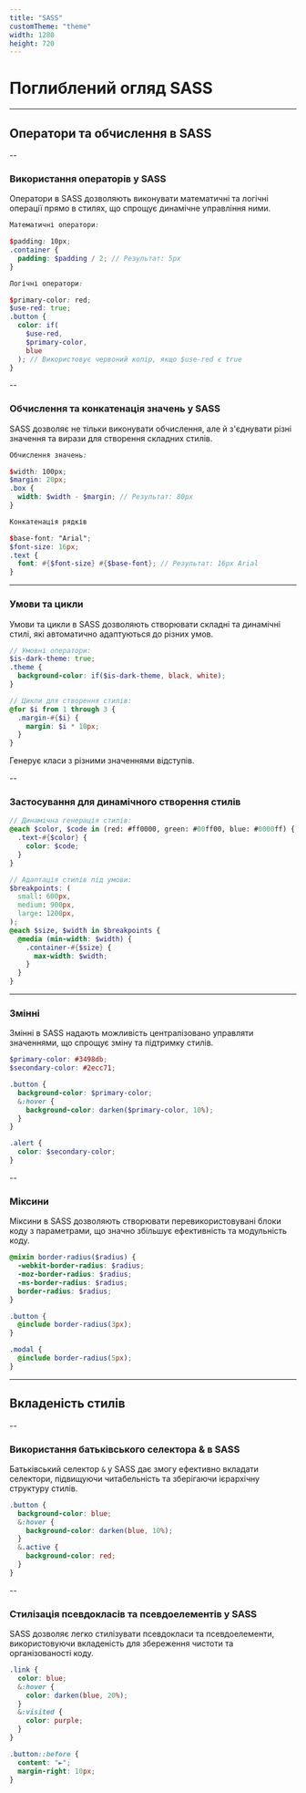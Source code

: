 ```yaml
---
title: "SASS"
customTheme: "theme"
width: 1280
height: 720
---
```


# Поглиблений огляд SASS

---

## Оператори та обчислення в SASS

--

### Використання операторів у SASS

Оператори в SASS дозволяють виконувати математичні та логічні операції прямо в стилях, що спрощує динамічне управління ними.

```scss
Математичні оператори:

$padding: 10px;
.container {
  padding: $padding / 2; // Результат: 5px
}

Логічні оператори:

$primary-color: red;
$use-red: true;
.button {
  color: if(
    $use-red,
    $primary-color,
    blue
  ); // Використовує червоний колір, якщо $use-red є true
}
```

--

### Обчислення та конкатенація значень у SASS

SASS дозволяє не тільки виконувати обчислення, але й з'єднувати різні значення та вирази для створення складних стилів.

```scss
Обчислення значень:

$width: 100px;
$margin: 20px;
.box {
  width: $width - $margin; // Результат: 80px
}

Конкатенація рядків

$base-font: "Arial";
$font-size: 16px;
.text {
  font: #{$font-size} #{$base-font}; // Результат: 16px Arial
}
```

---

### Умови та цикли

Умови та цикли в SASS дозволяють створювати складні та динамічні стилі, які автоматично адаптуються до різних умов.

```scss
// Умовні оператори:
$is-dark-theme: true;
.theme {
  background-color: if($is-dark-theme, black, white);
}

// Цикли для створення стилів:
@for $i from 1 through 3 {
  .margin-#{$i} {
    margin: $i * 10px;
  }
}
```

Генерує класи з різними значеннями відступів.

--

### Застосування для динамічного створення стилів

```scss
// Динамічна генерація стилів:
@each $color, $code in (red: #ff0000, green: #00ff00, blue: #0000ff) {
  .text-#{$color} {
    color: $code;
  }
}

// Адаптація стилів під умови:
$breakpoints: (
  small: 600px,
  medium: 900px,
  large: 1200px,
);
@each $size, $width in $breakpoints {
  @media (min-width: $width) {
    .container-#{$size} {
      max-width: $width;
    }
  }
}
```

---

### Змінні

Змінні в SASS надають можливість централізовано управляти значеннями, що спрощує зміну та підтримку стилів.

```scss
$primary-color: #3498db;
$secondary-color: #2ecc71;

.button {
  background-color: $primary-color;
  &:hover {
    background-color: darken($primary-color, 10%);
  }
}

.alert {
  color: $secondary-color;
}
```

--

### Міксини

Міксини в SASS дозволяють створювати перевикористовувані блоки коду з параметрами, що значно збільшує ефективність та модульність коду.

```scss
@mixin border-radius($radius) {
  -webkit-border-radius: $radius;
  -moz-border-radius: $radius;
  -ms-border-radius: $radius;
  border-radius: $radius;
}

.button {
  @include border-radius(3px);
}

.modal {
  @include border-radius(5px);
}
```

---

## Вкладеність стилів

--

### Використання батьківського селектора & в SASS

Батьківський селектор `&` у SASS дає змогу ефективно вкладати селектори, підвищуючи читабельність та зберігаючи ієрархічну структуру стилів.

```scss
.button {
  background-color: blue;
  &:hover {
    background-color: darken(blue, 10%);
  }
  &.active {
    background-color: red;
  }
}
```

--

### Стилізація псевдокласів та псевдоелементів у SASS

SASS дозволяє легко стилізувати псевдокласи та псевдоелементи, використовуючи вкладеність для збереження чистоти та організованості коду.

```scss
.link {
  color: blue;
  &:hover {
    color: darken(blue, 20%);
  }
  &:visited {
    color: purple;
  }
}

.button::before {
  content: "►";
  margin-right: 10px;
}
```
